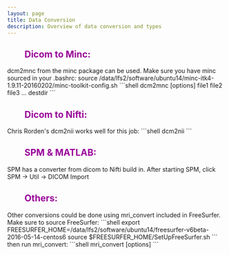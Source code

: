 ```yaml
---
layout: page
title: Data Conversion
description: Overview of data conversion and types
---
```


<dl>
<dd> <h2 style="color:#990099;"> Dicom to Minc: </h2> </dd>
</dl>
dcm2mnc from the minc package can be used. Make sure you have minc sourced in your .bashrc: source /data/lfs2/software/ubuntu14/minc-itk4-1.9.11-20160202/minc-toolkit-config.sh
```shell
dcm2mnc [options] file1 file2 file3 ... destdir
```  
   
<dl>
<dd> <h2 style="color:#990099;"> Dicom to Nifti: </h2> </dd>
</dl>
Chris Rorden's dcm2nii works well for this job:
```shell
dcm2nii <options> <sourcenames>
```  

<dl>
<dd> <h2 style="color:#990099;"> SPM & MATLAB: </h2> </dd>
</dl>
SPM has a converter from dicom to Nifti build in. After starting SPM, click SPM -> Util -> DICOM Import 



<dl>
<dd> <h2 style="color:#990099;"> Others: </h2> </dd>
</dl>
Other conversions could be done using mri_convert included in FreeSurfer. Make sure to source FreeSurfer: 
```shell
export FREESURFER_HOME=/data/lfs2/software/ubuntu14/freesurfer-v6beta-2016-05-14-centos6
source $FREESURFER_HOME/SetUpFreeSurfer.sh
```
then run mri_convert:
```shell
mri_convert [options] <in volume> <out volume>
```

